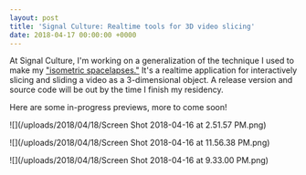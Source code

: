 ```yaml
---
layout: post
title: 'Signal Culture: Realtime tools for 3D video slicing'
date: 2018-04-17 00:00:00 +0000
---
```

At Signal Culture, I'm working on a generalization of the technique I used to make my ["isometric spacelapses."](https://subject.space/projects/isometric-spacelapse/) It's a realtime application for interactively slicing and sliding a video as a 3-dimensional object. A release version and source code will be out by the time I finish my residency.

Here are some in-progress previews, more to come soon!

![](/uploads/2018/04/18/Screen Shot 2018-04-16 at 2.51.57 PM.png)

![](/uploads/2018/04/18/Screen Shot 2018-04-16 at 11.56.38 PM.png)

![](/uploads/2018/04/18/Screen Shot 2018-04-16 at 9.33.00 PM.png)
